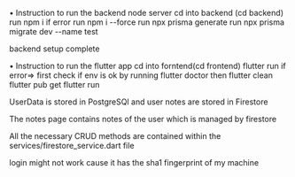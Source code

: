 • Instruction to run the backend node server
cd into backend (cd backend)
run npm i if error run npm i --force
run npx prisma generate
run npx prisma migrate dev --name test

backend setup complete

• Instruction to run the flutter app
cd into forntend(cd frontend)
flutter run
if error=> first check if env is ok by running flutter doctor
then flutter clean
flutter pub get
flutter run

UserData is stored in PostgreSQl and user notes are stored in Firestore

The notes page contains notes of the user which is managed by firestore

All the necessary CRUD methods are contained within the services/firestore_service.dart file

login might not work cause it has the sha1 fingerprint of my machine
